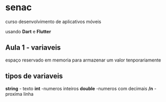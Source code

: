 # senac
curso desenvolvimento de aplicativos móveis

usando **Dart** e **Flutter**
## Aula 1 - variaveis
espaço reservado em memoria para armazenar um valor tenporariamente
## tipos de variaveis

**string** - texto
**int** -numeros inteiros 
**double** -numeros com decimais
**/n** -proxima linha 

